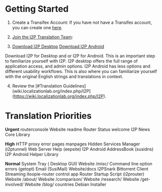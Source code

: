# Getting Started
1. Create a Transifex Account:
If you have not have a Transifex account, you can create one [here](https://www.transifex.com/signup/).

2. [Join the I2P Translation Team](https://www.transifex.com/otf/I2P/):

3. [Download I2P Desktop](https://geti2p.net/en/)
    [Download I2P Android ](https://play.google.com/store/apps/details?id=net.i2p.android)

Download I2P for Desktop and or I2P for Android. This is an important step to familiarize yourself with I2P.  I2P desktop offers the full range of application access, and admin options. I2P Android has less options and different usability workflows. This is also where you can familiarize yourself with the original English strings and translations in context.

4. Review the [#Translation Guidelines](wiki.localizationlab.org/index.php/I2P](https://wiki.localizationlab.org/index.php/I2P).

# Translation Priorities

**Urgent**
routerconsole
Website
readme
Router Status
welcome
I2P News
Core Library

**High**
HTTP proxy error pages
manpages
Hidden Services Manager (i2ptunnel)
Web Server Help (eepsite) 
I2P Android
AddressBook (susidns)
I2P Android Helper Library

**Normal**
System Tray ( Desktop GUI)
Website /misc/
Command line option errors (getopt)
Email (SusiMail)
Website/docs
I2PSnark Bittorrent Client
Streaming
itoopie-router control app
Router Startup Script (i2prouter)
Website /about/
Website /comparison/
Website /research/
Website /get-involved/
Website /blog/
countries
Debian Installer
